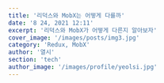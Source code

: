 ```yaml
---
title: '리덕스와 MobX는 어떻게 다를까'
date: '8 24, 2021 12:11'
excerpt: '리덕스와 MobX가 어떻게 다른지 알아보자'
cover_image: '/images/posts/img3.jpg'
category: 'Redux, MobX'
author: '열시'
section: 'tech'
author_image: '/images/profile/yeolsi.jpg'
---
```

